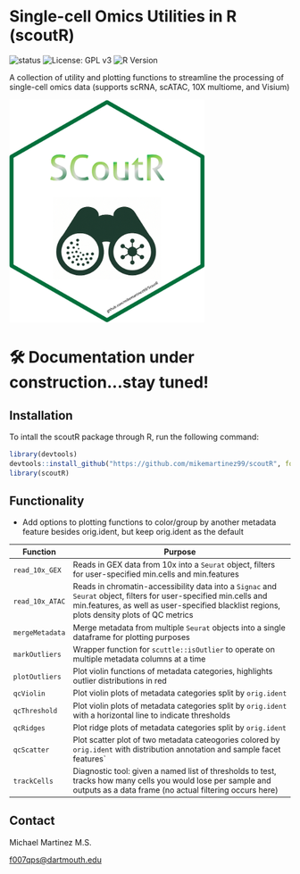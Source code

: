 # Single-cell Omics Utilities in R (scoutR)

![status](https://img.shields.io/badge/status-in--development-orange)
![License: GPL v3](https://img.shields.io/badge/License-GPLv3-blue.svg)
![R Version](https://img.shields.io/badge/R-4.4.3-blue)

A collection of utility and plotting functions to streamline the processing of single-cell omics data (supports scRNA, scATAC, 10X multiome, and Visium)

<img src="/img/SCoutR_HexLogo.png" width="350px" height="400px" />

# 🛠️ Documentation under construction...stay tuned!


## Installation

To intall the scoutR package through R, run the following command:

```r
library(devtools)
devtools::install_github("https://github.com/mikemartinez99/scoutR", force = TRUE)
library(scoutR)

```

## Functionality

- Add options to plotting functions to color/group by another metadata feature besides orig.ident, but keep orig.ident as the default

|Function|Purpose|
|--------|-------|
|`read_10x_GEX`|Reads in GEX data from 10x into a `Seurat` object, filters for user-specified min.cells and min.features|
|`read_10x_ATAC`|Reads in chromatin-accessibility data into a `Signac` and `Seurat` object, filters for user-specified min.cells and min.features, as well as user-specified blacklist regions, plots density plots of QC metrics|
|`mergeMetadata`|Merge metadata from multiple `Seurat` objects into a single dataframe for plotting purposes|
|`markOutliers`|Wrapper function for `scuttle::isOutlier` to operate on multiple metadata columns at a time|
|`plotOutliers`|Plot violin functions of metadata categories, highlights outlier distributions in red|
|`qcViolin`|Plot violin plots of metadata categories split by `orig.ident`|
|`qcThreshold`|Plot violin plots of metadata categories split by `orig.ident` with a horizontal line to indicate thresholds|
|`qcRidges`|Plot ridge plots of metadata categories split by `orig.ident`|
|`qcScatter`|Plot scatter plot of two metadata cateogories colored by `orig.ident` with distribution annotation and sample facet features`|
|`trackCells`|Diagnostic tool: given a named list of thresholds to test, tracks how many cells you would lose per sample and outputs as a data frame (no actual filtering occurs here)|


## Contact

Michael Martinez M.S.

f007qps@dartmouth.edu
